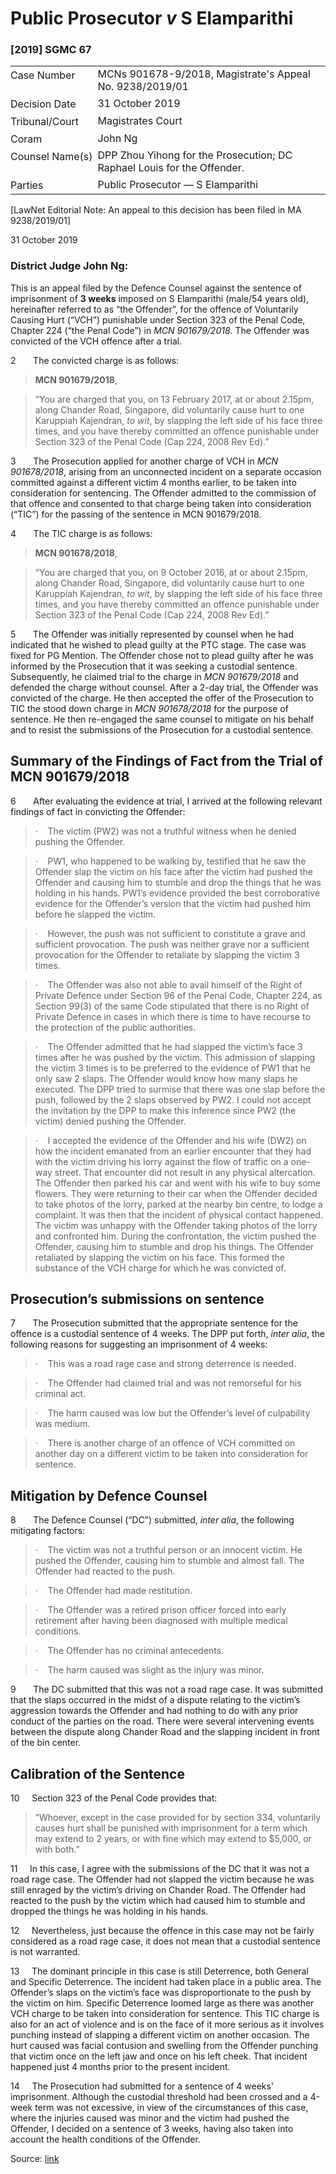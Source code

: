 <style>.footnotes::before { content: "Footnotes:"; }</style>
# Public Prosecutor _v_ S Elamparithi  

### \[2019\] SGMC 67

<table id="info-table"><tbody><tr class="info-row"><td class="txt-label" style="padding: 4px 0px; white-space: nowrap" valign="top">Case Number</td><td class="txt-body">MCNs 901678-9/2018, Magistrate's Appeal No. 9238/2019/01</td></tr><tr class="info-row"><td class="txt-label" style="padding: 4px 0px; white-space: nowrap" valign="top">Decision Date</td><td class="txt-body">31 October 2019</td></tr><tr class="info-row"><td class="txt-label" style="padding: 4px 0px; white-space: nowrap" valign="top">Tribunal/Court</td><td class="txt-body">Magistrates Court</td></tr><tr class="info-row"><td class="txt-label" style="padding: 4px 0px; white-space: nowrap" valign="top">Coram</td><td class="txt-body">John Ng</td></tr><tr class="info-row"><td class="txt-label" style="padding: 4px 0px; white-space: nowrap" valign="top">Counsel Name(s)</td><td class="txt-body">DPP Zhou Yihong for the Prosecution; DC Raphael Louis for the Offender.</td></tr><tr class="info-row"><td class="txt-label" style="padding: 4px 0px; white-space: nowrap" valign="top">Parties</td><td class="txt-body">Public Prosecutor — S Elamparithi</td></tr></tbody></table>

\[LawNet Editorial Note: An appeal to this decision has been filed in MA 9238/2019/01\]

31 October 2019

### District Judge John Ng:

This is an appeal filed by the Defence Counsel against the sentence of imprisonment of **3 weeks** imposed on S Elamparithi (male/54 years old), hereinafter referred to as “the Offender”, for the offence of Voluntarily Causing Hurt (“VCH”) punishable under Section 323 of the Penal Code, Chapter 224 (“the Penal Code”) in _MCN 901679/2018_. The Offender was convicted of the VCH offence after a trial.

2       The convicted charge is as follows:

> **MCN 901679/2018**,

> “You are charged that you, on 13 February 2017, at or about 2.15pm, along Chander Road, Singapore, did voluntarily cause hurt to one Karuppiah Kajendran, _to wit_, by slapping the left side of his face three times, and you have thereby committed an offence punishable under Section 323 of the Penal Code (Cap 224, 2008 Rev Ed).”

3       The Prosecution applied for another charge of VCH in _MCN 901678/2018_, arising from an unconnected incident on a separate occasion committed against a different victim 4 months earlier, to be taken into consideration for sentencing. The Offender admitted to the commission of that offence and consented to that charge being taken into consideration (“TIC”) for the passing of the sentence in MCN 901679/2018.

4       The TIC charge is as follows:

> **MCN 901678/2018**,

> “You are charged that you, on 9 October 2016, at or about 2.15pm, along Chander Road, Singapore, did voluntarily cause hurt to one Karuppiah Kajendran, _to wit_, by slapping the left side of his face three times, and you have thereby committed an offence punishable under Section 323 of the Penal Code (Cap 224, 2008 Rev Ed).”

5       The Offender was initially represented by counsel when he had indicated that he wished to plead guilty at the PTC stage. The case was fixed for PG Mention. The Offender chose not to plead guilty after he was informed by the Prosecution that it was seeking a custodial sentence. Subsequently, he claimed trial to the charge in _MCN 901679/2018_ and defended the charge without counsel. After a 2-day trial, the Offender was convicted of the charge. He then accepted the offer of the Prosecution to TIC the stood down charge in _MCN 901678/2018_ for the purpose of sentence. He then re-engaged the same counsel to mitigate on his behalf and to resist the submissions of the Prosecution for a custodial sentence.

## Summary of the Findings of Fact from the Trial of MCN 901679/2018

6       After evaluating the evidence at trial, I arrived at the following relevant findings of fact in convicting the Offender:

> ·    The victim (PW2) was not a truthful witness when he denied pushing the Offender.

> ·    PW1, who happened to be walking by, testified that he saw the Offender slap the victim on his face after the victim had pushed the Offender and causing him to stumble and drop the things that he was holding in his hands. PW1’s evidence provided the best corroborative evidence for the Offender’s version that the victim had pushed him before he slapped the victim.

> ·    However, the push was not sufficient to constitute a grave and sufficient provocation. The push was neither grave nor a sufficient provocation for the Offender to retaliate by slapping the victim 3 times.

> ·    The Offender was also not able to avail himself of the Right of Private Defence under Section 96 of the Penal Code, Chapter 224, as Section 99(3) of the same Code stipulated that there is no Right of Private Defence in cases in which there is time to have recourse to the protection of the public authorities.

> ·    The Offender admitted that he had slapped the victim’s face 3 times after he was pushed by the victim. This admission of slapping the victim 3 times is to be preferred to the evidence of PW1 that he only saw 2 slaps. The Offender would know how many slaps he executed. The DPP tried to surmise that there was one slap before the push, followed by the 2 slaps observed by PW2. I could not accept the invitation by the DPP to make this inference since PW2 (the victim) denied pushing the Offender.

> ·    I accepted the evidence of the Offender and his wife (DW2) on how the incident emanated from an earlier encounter that they had with the victim driving his lorry against the flow of traffic on a one-way street. That encounter did not result in any physical altercation. The Offender then parked his car and went with his wife to buy some flowers. They were returning to their car when the Offender decided to take photos of the lorry, parked at the nearby bin centre, to lodge a complaint. It was then that the incident of physical contact happened. The victim was unhappy with the Offender taking photos of the lorry and confronted him. During the confrontation, the victim pushed the Offender, causing him to stumble and drop his things. The Offender retaliated by slapping the victim on his face. This formed the substance of the VCH charge for which he was convicted of.

## Prosecution’s submissions on sentence

7       The Prosecution submitted that the appropriate sentence for the offence is a custodial sentence of 4 weeks. The DPP put forth, _inter alia_, the following reasons for suggesting an imprisonment of 4 weeks:

> ·    This was a road rage case and strong deterrence is needed.

> ·    The Offender had claimed trial and was not remorseful for his criminal act.

> ·    The harm caused was low but the Offender’s level of culpability was medium.

> ·    There is another charge of an offence of VCH committed on another day on a different victim to be taken into consideration for sentence.

## Mitigation by Defence Counsel

8       The Defence Counsel (“DC”) submitted, _inter alia_, the following mitigating factors:

> ·    The victim was not a truthful person or an innocent victim. He pushed the Offender, causing him to stumble and almost fall. The Offender had reacted to the push.

> ·    The Offender had made restitution.

> ·    The Offender was a retired prison officer forced into early retirement after having been diagnosed with multiple medical conditions.

> ·    The Offender has no criminal antecedents.

> ·    The harm caused was slight as the injury was minor.

9       The DC submitted that this was not a road rage case. It was submitted that the slaps occurred in the midst of a dispute relating to the victim’s aggression towards the Offender and had nothing to do with any prior conduct of the parties on the road. There were several intervening events between the dispute along Chander Road and the slapping incident in front of the bin center.

## Calibration of the Sentence

10     Section 323 of the Penal Code provides that:

> “Whoever, except in the case provided for by section 334, voluntarily causes hurt shall be punished with imprisonment for a term which may extend to 2 years, or with fine which may extend to $5,000, or with both.”

11     In this case, I agree with the submissions of the DC that it was not a road rage case. The Offender had not slapped the victim because he was still enraged by the victim’s driving on Chander Road. The Offender had reacted to the push by the victim which had caused him to stumble and dropped the things he was holding in his hands.

12     Nevertheless, just because the offence in this case may not be fairly considered as a road rage case, it does not mean that a custodial sentence is not warranted.

13     The dominant principle in this case is still Deterrence, both General and Specific Deterrence. The incident had taken place in a public area. The Offender’s slaps on the victim’s face was disproportionate to the push by the victim on him. Specific Deterrence loomed large as there was another VCH charge to be taken into consideration for sentence. This TIC charge is also for an act of violence and is on the face of it more serious as it involves punching instead of slapping a different victim on another occasion. The hurt caused was facial contusion and swelling from the Offender punching that victim once on the left jaw and once on his left cheek. That incident happened just 4 months prior to the present incident.

14     The Prosecution had submitted for a sentence of 4 weeks’ imprisonment. Although the custodial threshold had been crossed and a 4-week term was not excessive, in view of the circumstances of this case, where the injuries caused was minor and the victim had pushed the Offender, I decided on a sentence of 3 weeks, having also taken into account the health conditions of the Offender.


Source: [link](https://www.lawnet.sg:443/lawnet/web/lawnet/free-resources?p_p_id=freeresources_WAR_lawnet3baseportlet&p_p_lifecycle=1&p_p_state=normal&p_p_mode=view&_freeresources_WAR_lawnet3baseportlet_action=openContentPage&_freeresources_WAR_lawnet3baseportlet_docId=%2FJudgment%2F23760-SSP.xml)